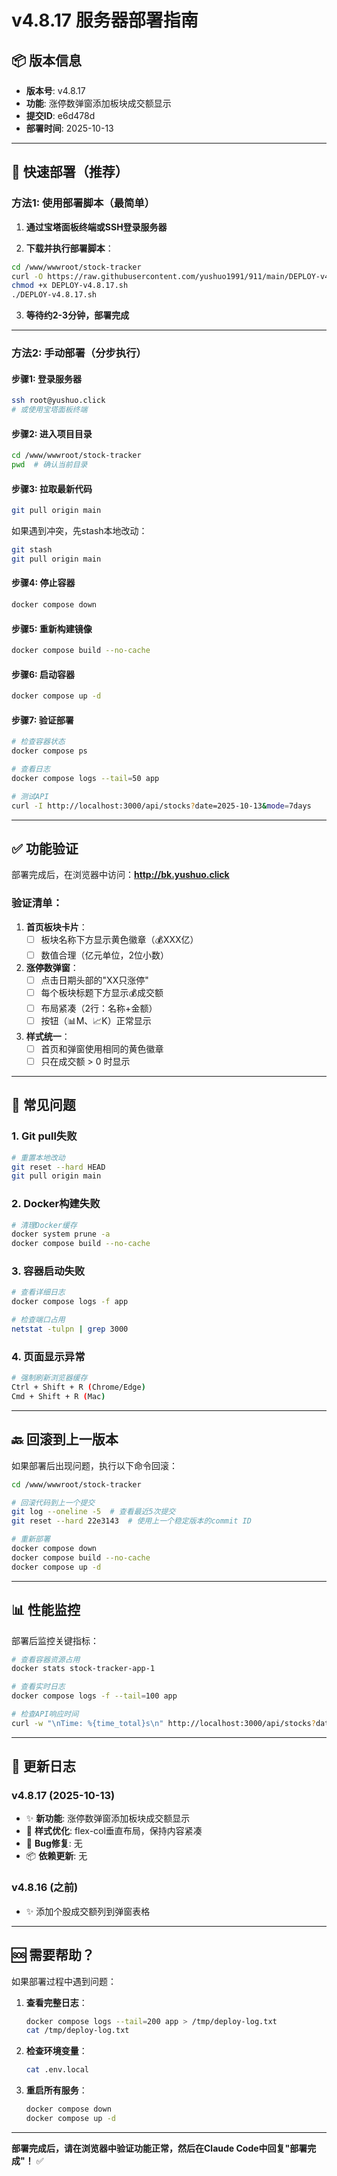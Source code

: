 # v4.8.17 服务器部署指南

## 📦 版本信息
- **版本号**: v4.8.17
- **功能**: 涨停数弹窗添加板块成交额显示
- **提交ID**: e6d478d
- **部署时间**: 2025-10-13

---

## 🚀 快速部署（推荐）

### 方法1: 使用部署脚本（最简单）

1. **通过宝塔面板终端或SSH登录服务器**

2. **下载并执行部署脚本**：
```bash
cd /www/wwwroot/stock-tracker
curl -O https://raw.githubusercontent.com/yushuo1991/911/main/DEPLOY-v4.8.17.sh
chmod +x DEPLOY-v4.8.17.sh
./DEPLOY-v4.8.17.sh
```

3. **等待约2-3分钟，部署完成**

---

### 方法2: 手动部署（分步执行）

#### 步骤1: 登录服务器
```bash
ssh root@yushuo.click
# 或使用宝塔面板终端
```

#### 步骤2: 进入项目目录
```bash
cd /www/wwwroot/stock-tracker
pwd  # 确认当前目录
```

#### 步骤3: 拉取最新代码
```bash
git pull origin main
```

如果遇到冲突，先stash本地改动：
```bash
git stash
git pull origin main
```

#### 步骤4: 停止容器
```bash
docker compose down
```

#### 步骤5: 重新构建镜像
```bash
docker compose build --no-cache
```

#### 步骤6: 启动容器
```bash
docker compose up -d
```

#### 步骤7: 验证部署
```bash
# 检查容器状态
docker compose ps

# 查看日志
docker compose logs --tail=50 app

# 测试API
curl -I http://localhost:3000/api/stocks?date=2025-10-13&mode=7days
```

---

## ✅ 功能验证

部署完成后，在浏览器中访问：**http://bk.yushuo.click**

### 验证清单：

1. **首页板块卡片**：
   - [ ] 板块名称下方显示黄色徽章（💰XXX亿）
   - [ ] 数值合理（亿元单位，2位小数）

2. **涨停数弹窗**：
   - [ ] 点击日期头部的"XX只涨停"
   - [ ] 每个板块标题下方显示💰成交额
   - [ ] 布局紧凑（2行：名称+金额）
   - [ ] 按钮（📊M、📈K）正常显示

3. **样式统一**：
   - [ ] 首页和弹窗使用相同的黄色徽章
   - [ ] 只在成交额 > 0 时显示

---

## 🔧 常见问题

### 1. Git pull失败
```bash
# 重置本地改动
git reset --hard HEAD
git pull origin main
```

### 2. Docker构建失败
```bash
# 清理Docker缓存
docker system prune -a
docker compose build --no-cache
```

### 3. 容器启动失败
```bash
# 查看详细日志
docker compose logs -f app

# 检查端口占用
netstat -tulpn | grep 3000
```

### 4. 页面显示异常
```bash
# 强制刷新浏览器缓存
Ctrl + Shift + R (Chrome/Edge)
Cmd + Shift + R (Mac)
```

---

## 🔙 回滚到上一版本

如果部署后出现问题，执行以下命令回滚：

```bash
cd /www/wwwroot/stock-tracker

# 回滚代码到上一个提交
git log --oneline -5  # 查看最近5次提交
git reset --hard 22e3143  # 使用上一个稳定版本的commit ID

# 重新部署
docker compose down
docker compose build --no-cache
docker compose up -d
```

---

## 📊 性能监控

部署后监控关键指标：

```bash
# 查看容器资源占用
docker stats stock-tracker-app-1

# 查看实时日志
docker compose logs -f --tail=100 app

# 检查API响应时间
curl -w "\nTime: %{time_total}s\n" http://localhost:3000/api/stocks?date=2025-10-13&mode=7days
```

---

## 📝 更新日志

### v4.8.17 (2025-10-13)
- ✨ **新功能**: 涨停数弹窗添加板块成交额显示
- 🎨 **样式优化**: flex-col垂直布局，保持内容紧凑
- 🐛 **Bug修复**: 无
- 📦 **依赖更新**: 无

### v4.8.16 (之前)
- ✨ 添加个股成交额列到弹窗表格

---

## 🆘 需要帮助？

如果部署过程中遇到问题：

1. **查看完整日志**：
   ```bash
   docker compose logs --tail=200 app > /tmp/deploy-log.txt
   cat /tmp/deploy-log.txt
   ```

2. **检查环境变量**：
   ```bash
   cat .env.local
   ```

3. **重启所有服务**：
   ```bash
   docker compose down
   docker compose up -d
   ```

---

**部署完成后，请在浏览器中验证功能正常，然后在Claude Code中回复"部署完成"！** ✅

